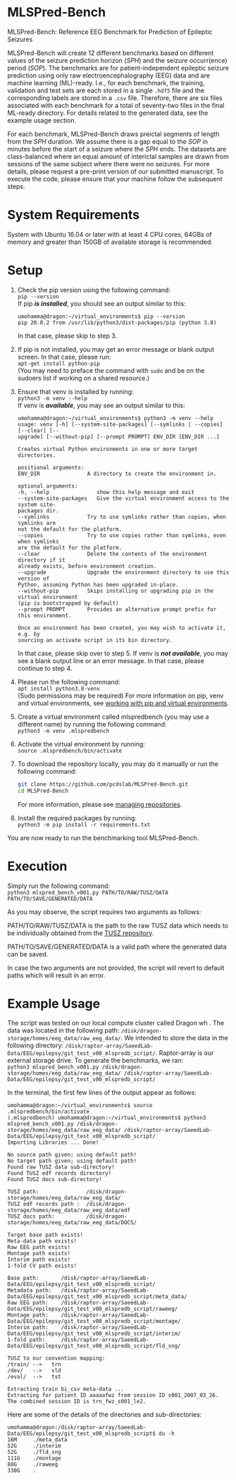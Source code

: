 # MLSPred-Bench
MLSPred-Bench: Reference EEG Benchmark for Prediction of Epileptic Seizures

MLSPred-Bench will create 12 different benchmarks based on different values of the seizure prediction horizon ($SPH$) and the seizure occurr(ence) period ($SOP$). The benchmarks are for patient-independent epileptic seizure prediction using only raw electroencephalography (EEG) data and are machine learning (ML)-ready. I.e., for each benchmark, the training, validation and test sets are each stored in a single `.hdf5` file and the corresponding labels are stored in a `.csv` file. Therefore, there are six files associated with each benchmark for a total of seventy-two files in the final ML-ready directory. For details related to the generated data, see the example usage section.

For each benchmark, MLSPred-Bench draws preictal segments of length from the $SPH$ duration. We assume there is a gap equal to the $SOP$ in minutes before the start of a seizure where the $SPH$ ends. The datasets are class-balanced where an equal amount of interictal samples are drawn from sessions of the same subject where there were no seizures. For more details, please request a pre-print version of our submitted manuscript. To execute the code, please ensure that your machine  follow the subsequent steps.

# System Requirements
System with Ubuntu 16.04 or later with at least 4 CPU cores, 64GBs of memory and greater than 150GB of available storage is recommended.

# Setup
1. Check the pip version using the following command:<br>
   `pip --version`<br>
   If pip **_is installed_**, you should see an output similar to this:<br>
   ```console
   umohamma@dragon:~/virtual_environments$ pip --version
   pip 20.0.2 from /usr/lib/python3/dist-packages/pip (python 3.8)
   ```
   In that case, please skip to step 3.

2. If pip is not installed, you may get an error message or blank output screen. In that case, please run: <br>
`apt-get install python-pip` <br>\(You may need to preface the command with `sudo` and be on the sudoers list if working on a shared resource.\)

3. Ensure that venv is installed by running:<br>
   `python3 -m venv --help`<br>
   If venv is **_available_**, you may see an output similar to this:<br>
   ```console
   umohamma@dragon:~/virtual_environments$ python3 -m venv --help
   usage: venv [-h] [--system-site-packages] [--symlinks | --copies] [--clear] [--
   upgrade] [--without-pip] [--prompt PROMPT] ENV_DIR [ENV_DIR ...]

   Creates virtual Python environments in one or more target directories.

   positional arguments:
   ENV_DIR               A directory to create the environment in.

   optional arguments:
   -h, --help               show this help message and exit
   --system-site-packages   Give the virtual environment access to the system site-
   packages dir.
   --symlinks            Try to use symlinks rather than copies, when symlinks are
   not the default for the platform.
   --copies              Try to use copies rather than symlinks, even when symlinks
   are the default for the platform.
   --clear               Delete the contents of the environment directory if it
   already exists, before environment creation.
   --upgrade             Upgrade the environment directory to use this version of
   Python, assuming Python has been upgraded in-place.
   --without-pip         Skips installing or upgrading pip in the virtual environment
   (pip is bootstrapped by default)
   --prompt PROMPT       Provides an alternative prompt prefix for this environment.

   Once an environment has been created, you may wish to activate it, e.g. by
   sourcing an activate script in its bin directory.
   ```
   In that case, please skip over to step 5. If venv is **_not available_**, you may see a blank output line or an error message. In that case, please continue to step 4. 
    
4. Please run the following command:<br> 
   `apt install python3.8-venv` <br>\(Sudo permissions may be required\)
   For more information on pip, venv and virtual environments, see [working with pip and virtual environments](https://packaging.python.org/en/latest/guides/installing-using-pip-and-virtual-environments/).
   
5. Create a virtual environment called mlspredbench (you may use a different name) by running the following command:<br>
`python3 -m venv .mlspredbench`

6. Activate the virtual environment by running:<br>
   `source .mlspredbench/bin/activate`

7. To download the repository locally, you may do it manually or run the following command:<br>
   ```sh
   git clone https://github.com/pcdslab/MLSPred-Bench.git
   cd MLSPred-Bench
   ```
   For more information, please see [managing repositories](https://docs.github.com/en/repositories/creating-and-managing-repositories/cloning-a-repository).
   
8. Install the required packages by running:<br>
   `python3 -m pip install -r requirements.txt`

You are now ready to run the benchmarking tool MLSPred-Bench.

# Execution
Simply run the following command:<br>
`python3 mlspred_bench_v001.py PATH/TO/RAW/TUSZ/DATA PATH/TO/SAVE/GENERATED/DATA`

As you may observe, the script requires two arguments as follows:

PATH/TO/RAW/TUSZ/DATA is the path to the raw TUSZ data which needs to be individually obtained from the [TUSZ repository](https://isip.piconepress.com/projects/nedc/html/tuh_eeg/).

PATH/TO/SAVE/GENERATED/DATA is a valid path where the generated data can be saved.

In case the two arguments are not provided, the script will revert to default paths which will result in an error.  

# Example Usage
The script was tested on our local compute cluster called Dragon wh . The data was located in the following path: `/disk/dragon-storage/homes/eeg_data/raw_eeg_data/`. We intended to store the data in the following directory: `/disk/raptor-array/SaeedLab-Data/EEG/epilepsy/git_test_v00_mlspredb_script/`. Raptor-array is our external storage drive. To generate the benchmarks, we ran:<br>
`python3 mlspred_bench_v001.py /disk/dragon-storage/homes/eeg_data/raw_eeg_data/ /disk/raptor-array/SaeedLab-Data/EEG/epilepsy/git_test_v00_mlspredb_script/`

In the terminal, the first few lines of the output appear as follows:
```console
umohamma@dragon:~/virtual_environments$ source .mlspredbench/bin/activate
(.mlspredbench) umohamma@dragon:~/virtual_environments$ python3 mlspred_bench_v001.py /disk/dragon-storage/homes/eeg_data/raw_eeg_data/ /disk/raptor-array/SaeedLab-Data/EEG/epilepsy/git_test_v00_mlspredb_script/
Importing Libraries ... Done!

No source path given; using default path!
No target path given; using default path!
Found raw TUSZ data sub-directory!
Found TUSZ edf records directory!
Found TUSZ docs sub-directory!

TUSZ path:               /disk/dragon-storage/homes/eeg_data/raw_eeg_data/
TUSZ edf records path :  /disk/dragon-storage/homes/eeg_data/raw_eeg_data/edf
TUSZ docs path:          /disk/dragon-storage/homes/eeg_data/raw_eeg_data/DOCS/

Target base path exists!
Meta-data path exists!
Raw EEG path exists!
Montage path exists!
Interim path exists!
1-fold CV path exists!

Base path:       /disk/raptor-array/SaeedLab-Data/EEG/epilepsy/git_test_v00_mlspredb_script/
Metadata path:   /disk/raptor-array/SaeedLab-Data/EEG/epilepsy/git_test_v00_mlspredb_script/meta_data/
Raw EEG path:    /disk/raptor-array/SaeedLab-Data/EEG/epilepsy/git_test_v00_mlspredb_script/raweeg/
Montage path:    /disk/raptor-array/SaeedLab-Data/EEG/epilepsy/git_test_v00_mlspredb_script/montage/
Interim path:    /disk/raptor-array/SaeedLab-Data/EEG/epilepsy/git_test_v00_mlspredb_script/interim/
1-fold path:     /disk/raptor-array/SaeedLab-Data/EEG/epilepsy/git_test_v00_mlspredb_script/fld_sng/

TUSZ to our convention mapping:
/train/ -->   trn
/dev/   -->   vld
/eval/  -->   tst

Extracting train bi_csv meta-data ...
Extracting for patient ID aaaaafwz from session ID s001_2007_03_26. The combined session ID is trn_fwz_s001_le2.

```

Here are some of the details of the directories and sub-directories:
```console
umohamma@dragon:/disk/raptor-array/SaeedLab-Data/EEG/epilepsy/git_test_v00_mlspredb_script$ du -h
16M     ./meta_data
52G     ./interim
52G     ./fld_sng
111G    ./montage
88G     ./raweeg
330G    .
```

